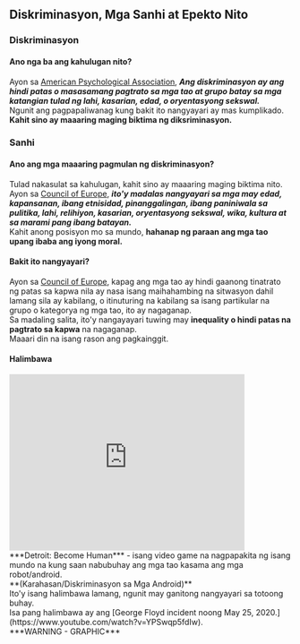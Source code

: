 ## Diskriminasyon, Mga Sanhi at Epekto Nito

### Diskriminasyon
#### Ano nga ba ang kahulugan nito?
Ayon sa [American Psychological Association](https://www.apa.org/topics/racism-bias-discrimination/types-stress), ***Ang diskriminasyon ay ang hindi patas o masasamang pagtrato sa mga tao at grupo batay sa mga katangian tulad ng lahi, kasarian, edad, o oryentasyong sekswal.*** 
<br>
Ngunit ang pagpapaliwanag kung bakit ito nangyayari ay mas kumplikado.
<br>
**Kahit sino ay maaaring maging biktima ng diksriminasyon.**

### Sanhi
#### Ano ang mga maaaring pagmulan ng diskriminasyon?
Tulad nakasulat sa kahulugan, kahit sino ay maaaring maging biktima nito.
<br>
Ayon sa [Council of Europe](https://www.coe.int/en/web/compass/discrimination-and-intolerance), ***ito'y madalas nangyayari sa mga may edad, kapansanan, ibang etnisidad, pinanggalingan, ibang paniniwala sa pulitika, lahi, relihiyon, kasarian, oryentasyong sekswal, wika, kultura at sa marami pang ibang batayan.***
<br>
Kahit anong posisyon mo sa mundo, **hahanap ng paraan ang mga tao upang ibaba ang iyong moral.**
<br>

#### Bakit ito nangyayari?
Ayon sa [Council of Europe](https://www.coe.int/en/web/compass/discrimination-and-intolerance), kapag ang mga tao ay hindi gaanong tinatrato ng patas sa kapwa nila ay nasa isang maihahambing na sitwasyon dahil lamang sila ay kabilang, o itinuturing na kabilang sa isang partikular na grupo o kategorya ng mga tao, ito ay nagaganap.
<br>
Sa madaling salita, ito'y nangayayari tuwing may **inequality o hindi patas na pagtrato sa kapwa** na nagaganap.
<br>
Maaari din na isang rason ang pagkainggit.

#### Halimbawa
<iframe width="420" height="315" src="https://www.youtube.com/embed/FAI-gNF0Hk8" frameborder="0" allowfullscreen="allowfullscreen">&nbsp;</iframe>

<br>
***Detroit: Become Human*** - isang video game na nagpapakita ng isang mundo na kung saan nabubuhay ang mga tao kasama ang mga robot/android.
<br>
**(Karahasan/Diskriminasyon sa Mga Android)**
<br>
Ito'y isang halimbawa lamang, ngunit may ganitong nangyayari sa totoong buhay.

<br>
Isa pang halimbawa ay ang [George Floyd incident noong May 25, 2020.](https://www.youtube.com/watch?v=YPSwqp5fdIw).
<br>
***WARNING - GRAPHIC***
